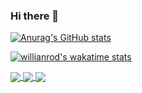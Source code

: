 ### Hi there 👋

<!--
**yeahbutstill/yeahbutstill** is a ✨ _special_ ✨ repository because its `README.md` (this file) appears on your GitHub profile.

Here are some ideas to get you started:

- 🔭 I’m currently working on ...
- 🌱 I’m currently learning ...
- 👯 I’m looking to collaborate on ...
- 🤔 I’m looking for help with ...
- 💬 Ask me about ...
- 📫 How to reach me: ...
- 😄 Pronouns: ...
- ⚡ Fun fact: ...
-->


[![Anurag's GitHub stats](https://github-readme-stats.vercel.app/api?username=yeahbutstill&show_icons=true&theme=tokyonight)](https://github.com/anuraghazra/github-readme-stats)

[![willianrod's wakatime stats](https://github-readme-stats.vercel.app/api/wakatime?username=yeahbutstill&layout=compact)](https://github.com/anuraghazra/github-readme-stats)

<a href="https://github.com/yeahbutstill/database-aplikasi-todolist">
  <img align="center" src="https://github-readme-stats.vercel.app/api/pin/?username=yeahbutstill&repo=database-aplikasi-todolist" />
</a>
<a href="https://github.com/yeahbutstill/server">
  <img align="center" src="https://github-readme-stats.vercel.app/api/pin/?username=yeahbutstill&repo=server" />
</a>
<a href="https://github.com/yeahbutstill/book-catalog-v2">
  <img align="center" src="https://github-readme-stats.vercel.app/api/pin/?username=yeahbutstill&repo=book-catalog-v2" />
</a>

